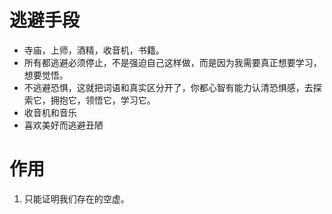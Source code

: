 #  逃避手段
- 寺庙，上师，酒精，收音机，书籍。
- 所有都逃避必须停止，不是强迫自己这样做，而是因为我需要真正想要学习，想要觉悟。
- 不逃避恐惧，这就把词语和真实区分开了，你都心智有能力认清恐惧感，去探索它，拥抱它，领悟它，学习它。
- 收音机和音乐
- 喜欢美好而逃避丑陋


# 作用
1. 只能证明我们存在的空虚。
